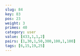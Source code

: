 ```yaml
---
slug: 84
key: 83
pos: 23
weight: 3
primes: 40
category: user
value: [433,1,1,2]
pairs: [1,30,1,50,300,100,1,100]
tags: [6,15,19,25]
---
```

